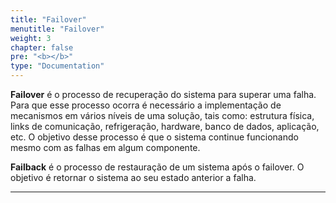 ```yaml
---
title: "Failover"
menutitle: "Failover"
weight: 3
chapter: false
pre: "<b></b>"
type: "Documentation"
---
```


**Failover** é o processo de recuperação do sistema para superar uma falha. Para que esse processo ocorra é necessário a implementação de mecanismos em vários níveis de uma solução, tais como: estrutura física, links de comunicação, refrigeração, hardware, banco de dados, aplicação, etc. O objetivo desse processo é que o sistema continue funcionando mesmo com as falhas em algum componente.


**Failback** é o processo de restauração de um sistema após o failover. O objetivo é retornar o sistema ao seu estado anterior a falha. 

---


